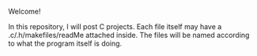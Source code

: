 Welcome! 

In this repository, I will post C projects. Each file itself may have a .c/.h/makefiles/readMe attached inside. 
The files will be named according to what the program itself is doing.

